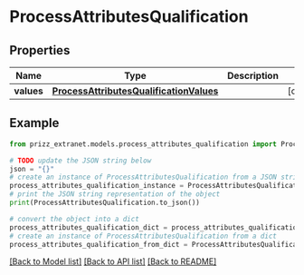 # ProcessAttributesQualification


## Properties

Name | Type | Description | Notes
------------ | ------------- | ------------- | -------------
**values** | [**ProcessAttributesQualificationValues**](ProcessAttributesQualificationValues.md) |  | [optional] 

## Example

```python
from prizz_extranet.models.process_attributes_qualification import ProcessAttributesQualification

# TODO update the JSON string below
json = "{}"
# create an instance of ProcessAttributesQualification from a JSON string
process_attributes_qualification_instance = ProcessAttributesQualification.from_json(json)
# print the JSON string representation of the object
print(ProcessAttributesQualification.to_json())

# convert the object into a dict
process_attributes_qualification_dict = process_attributes_qualification_instance.to_dict()
# create an instance of ProcessAttributesQualification from a dict
process_attributes_qualification_from_dict = ProcessAttributesQualification.from_dict(process_attributes_qualification_dict)
```
[[Back to Model list]](../README.md#documentation-for-models) [[Back to API list]](../README.md#documentation-for-api-endpoints) [[Back to README]](../README.md)


